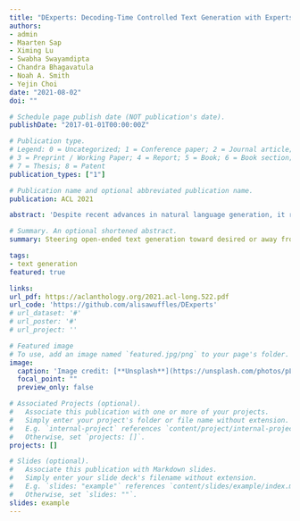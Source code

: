 ```yaml
---
title: "DExperts: Decoding-Time Controlled Text Generation with Experts and Anti-Experts"
authors:
- admin
- Maarten Sap
- Ximing Lu
- Swabha Swayamdipta
- Chandra Bhagavatula
- Noah A. Smith
- Yejin Choi
date: "2021-08-02"
doi: ""

# Schedule page publish date (NOT publication's date).
publishDate: "2017-01-01T00:00:00Z"

# Publication type.
# Legend: 0 = Uncategorized; 1 = Conference paper; 2 = Journal article;
# 3 = Preprint / Working Paper; 4 = Report; 5 = Book; 6 = Book section;
# 7 = Thesis; 8 = Patent
publication_types: ["1"]

# Publication name and optional abbreviated publication name.
publication: ACL 2021

abstract: 'Despite recent advances in natural language generation, it remains challenging to control attributes of generated text. We propose DExperts: Decoding-time Experts, a decoding-time method for controlled text generation that combines a pretrained language model with “expert” LMs and/or “anti-expert” LMs in a product of experts. Intuitively, under the ensemble, tokens only get high probability if they are considered likely by the experts, and unlikely by the anti-experts. We apply DExperts to language detoxification and sentiment-controlled generation, where we outperform existing controllable generation methods on both automatic and human evaluations. Moreover, because DExperts operates only on the output of the pretrained LM, it is effective with (anti-)experts of smaller size, including when operating on GPT-3. Our work highlights the promise of tuning small LMs on text with (un)desirable attributes for efficient decoding-time steering.'

# Summary. An optional shortened abstract.
summary: Steering open-ended text generation toward desired or away from undesired attributes, using expert and anti-expert language models

tags:
- text generation
featured: true

links:
url_pdf: https://aclanthology.org/2021.acl-long.522.pdf
url_code: 'https://github.com/alisawuffles/DExperts'
# url_dataset: '#'
# url_poster: '#'
# url_project: ''

# Featured image
# To use, add an image named `featured.jpg/png` to your page's folder.
image:
  caption: 'Image credit: [**Unsplash**](https://unsplash.com/photos/pLCdAaMFLTE)'
  focal_point: ""
  preview_only: false

# Associated Projects (optional).
#   Associate this publication with one or more of your projects.
#   Simply enter your project's folder or file name without extension.
#   E.g. `internal-project` references `content/project/internal-project/index.md`.
#   Otherwise, set `projects: []`.
projects: []

# Slides (optional).
#   Associate this publication with Markdown slides.
#   Simply enter your slide deck's filename without extension.
#   E.g. `slides: "example"` references `content/slides/example/index.md`.
#   Otherwise, set `slides: ""`.
slides: example
---
```

